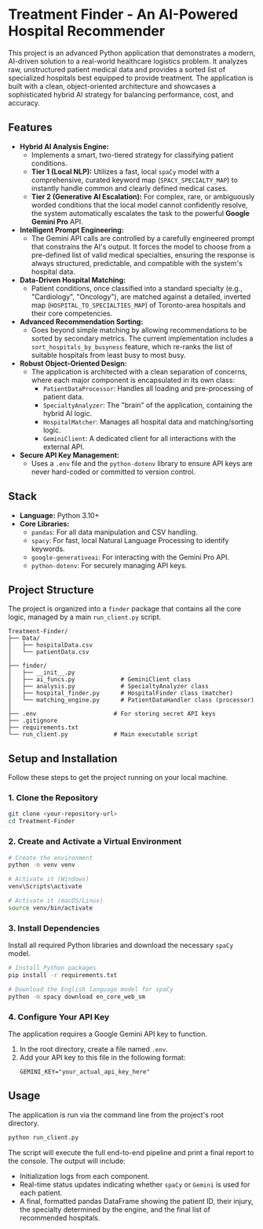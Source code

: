 # Treatment Finder - An AI-Powered Hospital Recommender

This project is an advanced Python application that demonstrates a modern, AI-driven solution to a real-world healthcare logistics problem. It analyzes raw, unstructured patient medical data and provides a sorted list of specialized hospitals best equipped to provide treatment. The application is built with a clean, object-oriented architecture and showcases a sophisticated hybrid AI strategy for balancing performance, cost, and accuracy.

## Features

*   **Hybrid AI Analysis Engine:**
    *   Implements a smart, two-tiered strategy for classifying patient conditions.
    *   **Tier 1 (Local NLP):** Utilizes a fast, local `spaCy` model with a comprehensive, curated keyword map (`SPACY_SPECIALTY_MAP`) to instantly handle common and clearly defined medical cases.
    *   **Tier 2 (Generative AI Escalation):** For complex, rare, or ambiguously worded conditions that the local model cannot confidently resolve, the system automatically escalates the task to the powerful **Google Gemini Pro** API.
*   **Intelligent Prompt Engineering:**
    *   The Gemini API calls are controlled by a carefully engineered prompt that constrains the AI's output. It forces the model to choose from a pre-defined list of valid medical specialties, ensuring the response is always structured, predictable, and compatible with the system's hospital data.
*   **Data-Driven Hospital Matching:**
    *   Patient conditions, once classified into a standard specialty (e.g., "Cardiology", "Oncology"), are matched against a detailed, inverted map (`HOSPITAL_TO_SPECIALTIES_MAP`) of Toronto-area hospitals and their core competencies.
*   **Advanced Recommendation Sorting:**
    *   Goes beyond simple matching by allowing recommendations to be sorted by secondary metrics. The current implementation includes a `sort_hospitals_by_busyness` feature, which re-ranks the list of suitable hospitals from least busy to most busy.
*   **Robust Object-Oriented Design:**
    *   The application is architected with a clean separation of concerns, where each major component is encapsulated in its own class:
        *   `PatientDataProcessor`: Handles all loading and pre-processing of patient data.
        *   `SpecialtyAnalyzer`: The "brain" of the application, containing the hybrid AI logic.
        *   `HospitalMatcher`: Manages all hospital data and matching/sorting logic.
        *   `GeminiClient`: A dedicated client for all interactions with the external API.
*   **Secure API Key Management:**
    *   Uses a `.env` file and the `python-dotenv` library to ensure API keys are never hard-coded or committed to version control.

## Stack

-   **Language:** Python 3.10+
-   **Core Libraries:**
    -   `pandas`: For all data manipulation and CSV handling.
    -   `spacy`: For fast, local Natural Language Processing to identify keywords.
    -   `google-generativeai`: For interacting with the Gemini Pro API.
    -   `python-dotenv`: For securely managing API keys.

## Project Structure

The project is organized into a `finder` package that contains all the core logic, managed by a main `run_client.py` script.

```
Treatment-Finder/
├── Data/
│   ├── hospitalData.csv
│   └── patientData.csv
│
├── finder/
│   ├── __init__.py
│   ├── ai_funcs.py             # GeminiClient class
│   ├── analysis.py             # SpecialtyAnalyzer class
│   ├── hospital_finder.py      # HospitalFinder class (matcher)
│   └── matching_engine.py      # PatientDataHandler class (processor)
│
├── .env                      # For storing secret API keys
├── .gitignore
├── requirements.txt
└── run_client.py             # Main executable script
```

## Setup and Installation

Follow these steps to get the project running on your local machine.

### 1. Clone the Repository

```bash
git clone <your-repository-url>
cd Treatment-Finder
```

### 2. Create and Activate a Virtual Environment

```bash
# Create the environment
python -m venv venv

# Activate it (Windows)
venv\Scripts\activate

# Activate it (macOS/Linux)
source venv/bin/activate
```

### 3. Install Dependencies

Install all required Python libraries and download the necessary `spaCy` model.

```bash
# Install Python packages
pip install -r requirements.txt

# Download the English language model for spaCy
python -m spacy download en_core_web_sm
```

### 4. Configure Your API Key

The application requires a Google Gemini API key to function.

1.  In the root directory, create a file named `.env`.
2.  Add your API key to this file in the following format:
    ```
    GEMINI_KEY="your_actual_api_key_here"
    ```

## Usage

The application is run via the command line from the project's root directory.

```bash
python run_client.py
```

The script will execute the full end-to-end pipeline and print a final report to the console. The output will include:
-   Initialization logs from each component.
-   Real-time status updates indicating whether `spaCy` or `Gemini` is used for each patient.
-   A final, formatted pandas DataFrame showing the patient ID, their injury, the specialty determined by the engine, and the final list of recommended hospitals.
